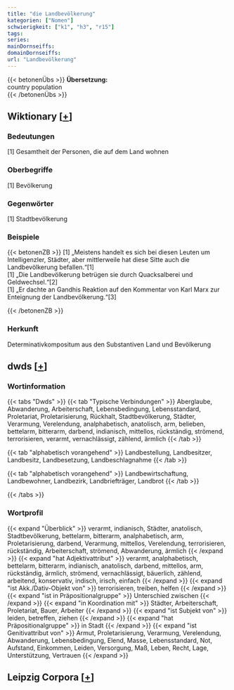 ```yaml
---
title: "die Landbevölkerung"
kategorien: ["Nomen"]
schwierigkeit: ["k1", "h3", "r15"]
tags:
series:
mainDornseiffs:
domainDornseiffs:
url: "Landbevölkerung"
---
```


{{< betonenÜbs >}}
**Übersetzung:**  
country  population  
{{< /betonenÜbs >}}

## Wiktionary [[+](https://de.wiktionary.org/wiki/Landbevölkerung)]

### Bedeutungen
[1] Gesamtheit der Personen, die auf dem Land wohnen  

### Oberbegriffe
[1] Bevölkerung  

### Gegenwörter
[1] Stadtbevölkerung  

### Beispiele
{{< betonenZB >}}
[1] „Meistens handelt es sich bei diesen Leuten um Intelligenzler, Städter, aber mittlerweile hat diese Sitte auch die Landbevölkerung befallen.“[1]  
[1] „Die Landbevölkerung betrügen sie durch Quacksalberei und Geldwechsel.“[2]  
[1] „Er dachte an Gandhis Reaktion auf den Kommentar von Karl Marx zur Enteignung der Landbevölkerung.“[3]  

{{< /betonenZB >}}
### Herkunft
Determinativkompositum aus den Substantiven Land und Bevölkerung  



## dwds [[+](https://www.dwds.de/wb/Landbevölkerung)]

### Wortinformation
{{< tabs "Dwds" >}}
{{< tab "Typische Verbindungen" >}}
Aberglaube, Abwanderung, Arbeiterschaft, Lebensbedingung, Lebensstandard, Proletariat, Proletarisierung, Rückhalt, Stadtbevölkerung, Städter, Verarmung, Verelendung, analphabetisch, anatolisch, arm, belieben, bettelarm, bitterarm, darbend, indianisch, mittellos, rückständig, strömend, terrorisieren, verarmt, vernachlässigt, zählend, ärmlich
{{< /tab >}}

{{< tab "alphabetisch vorangehend" >}}
Landbestellung, Landbesitzer, Landbesitz, Landbesetzung, Landbeschlagnahme
{{< /tab >}}

{{< tab "alphabetisch vorangehend" >}}
Landbewirtschaftung, Landbewohner, Landbezirk, Landbriefträger, Landbrot
{{< /tab >}}

{{< /tabs >}}

### Wortprofil
{{< expand "Überblick" >}} verarmt, indianisch, Städter, anatolisch, Stadtbevölkerung, bettelarm, bitterarm, analphabetisch, arm, Proletarisierung, darbend, Verarmung, mittellos, Verelendung, terrorisieren, rückständig, Arbeiterschaft, strömend, Abwanderung, ärmlich {{< /expand >}}
{{< expand "hat Adjektivattribut" >}} verarmt, analphabetisch, bettelarm, bitterarm, indianisch, anatolisch, darbend, mittellos, arm, rückständig, ärmlich, strömend, vernachlässigt, bäuerlich, zählend, arbeitend, konservativ, indisch, irisch, einfach {{< /expand >}}
{{< expand "ist Akk./Dativ-Objekt von" >}} terrorisieren, treiben, helfen {{< /expand >}}
{{< expand "ist in Präpositionalgruppe" >}} Unterschied zwischen {{< /expand >}}
{{< expand "in Koordination mit" >}} Städter, Arbeiterschaft, Proletariat, Bauer, Arbeiter {{< /expand >}}
{{< expand "ist Subjekt von" >}} leiden, betreffen, ziehen {{< /expand >}}
{{< expand "hat Präpositionalgruppe" >}} in Stadt {{< /expand >}}
{{< expand "ist Genitivattribut von" >}} Armut, Proletarisierung, Verarmung, Verelendung, Abwanderung, Lebensbedingung, Elend, Masse, Lebensstandard, Not, Aufstand, Einkommen, Leiden, Versorgung, Maß, Leben, Recht, Lage, Unterstützung, Vertrauen {{< /expand >}}

## Leipzig Corpora [[+](https://corpora.uni-leipzig.de/en/res?word=Landbevölkerung&corpusId=deu_newscrawl-public_2018)]

